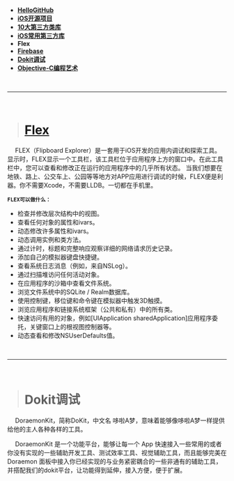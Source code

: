 


- [**HelloGitHub**](https://hellogithub.com)
- [**iOS开源项目**](https://www.jianshu.com/p/36c76f757c76)
- [**10大第三方类库**](http://www.cocoachina.com/ios/20170602/19421.html)
- [**iOS常用第三方库**](https://www.cnblogs.com/1-434/articles/7890285.html)
- **Flex**
- [**Firebase**](https://firebase.google.com/docs/projects/iam/roles-predefined-all-products?authuser=0)
- [**Dokit调试**](http://xingyun.xiaojukeji.com/docs/dokit/#/iosGuide)
- [**Objective-C编程艺术**](https://github.com/oa414/objc-zen-book-cn)

<br/>

***
<br/>

># [Flex](https://github.com/FLEXTool/FLEX)

&emsp; FLEX（Flipboard Explorer）是一套用于iOS开发的应用内调试和探索工具。显示时，FLEX显示一个工具栏，该工具栏位于应用程序上方的窗口中。在此工具栏中，您可以查看和修改正在运行的应用程序中的几乎所有状态。
当我们想要在地铁、路上、公交车上、公园等等地方对APP应用进行调试的时候，FLEX便是利器。你不需要Xcode，不需要LLDB。一切都在手机里。


**`FLEX可以做什么：`**
- 检查并修改层次结构中的视图。
- 查看任何对象的属性和ivars。
- 动态修改许多属性和ivars。
- 动态调用实例和类方法。
- 通过计时，标题和完整响应观察详细的网络请求历史记录。
- 添加自己的模拟器键盘快捷键。
- 查看系统日志消息（例如，来自NSLog）。
- 通过扫描堆访问任何活动对象。
- 在应用程序的沙箱中查看文件系统。
- 浏览文件系统中的SQLite / Realm数据库。
- 使用控制键，移位键和命令键在模拟器中触发3D触摸。
- 浏览应用程序和链接系统框架（公共和私有）中的所有类。
- 快速访问有用的对象，例如[UIApplication sharedApplication]应用程序委托，关键窗口上的根视图控制器等。
- 动态查看和修改NSUserDefaults值。



<br/>

***
<br/>

># Dokit调试

&emsp; DoraemonKit，简称DoKit，中文名 哆啦A梦，意味着能够像哆啦A梦一样提供给他的主人各种各样的工具。

&emsp; DoraemonKit 是一个功能平台，能够让每一个 App 快速接入一些常用的或者你没有实现的一些辅助开发工具、测试效率工具、视觉辅助工具，而且能够完美在 Doraemon 面板中接入你已经实现的与业务紧密耦合的一些非通有的辅助工具，并搭配我们的dokit平台，让功能得到延伸，接入方便，便于扩展。






